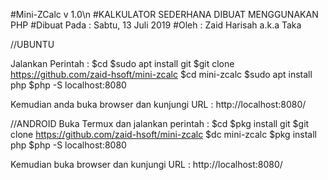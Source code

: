 #Mini-ZCalc v 1.0\n
#KALKULATOR SEDERHANA DIBUAT MENGGUNAKAN PHP
#Dibuat Pada : Sabtu, 13 Juli 2019
#Oleh : Zaid Harisah a.k.a Taka

//UBUNTU

Jalankan Perintah : 
$cd
$sudo apt install git
$git clone https://github.com/zaid-hsoft/mini-zcalc
$cd mini-zcalc
$sudo apt install php
$php -S localhost:8080

Kemudian anda buka browser dan kunjungi URL :
http://localhost:8080/

//ANDROID
Buka Termux dan jalankan perintah : 
$cd 
$pkg install git
$git clone https://github.com/zaid-hsoft/mini-zcalc
$dc mini-zcalc
$pkg install php
$php -S localhost:8080

Kemudian buka browser dan kunjungi URL :
http://localhost:8080/

